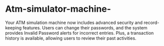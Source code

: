 # Atm-simulator-machine-
 Your ATM simulation machine now includes advanced security and record-keeping features. Users can change their passwords, and the system provides Invalid Password alerts for incorrect entries. Plus, a  transaction history is available, allowing users to review their past activities.
